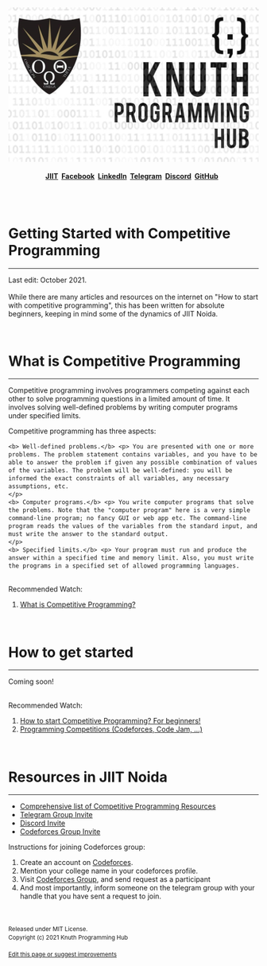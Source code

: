 <div align="center">
  <img src="assets\images\main.jpg">
</div>

<br>

<span style="display: flex; font-weight: bold; justify-content: center;">
  <a href="https://www.jiit.ac.in/knuth-programming-hub">JIIT</a> &nbsp;&nbsp;
  <a href="https://www.facebook.com/groups/jiit.knuth">Facebook</a> &nbsp;&nbsp;
  <a href="https://www.linkedin.com/company/knuthprogramminghubjiitnoida">LinkedIn</a> &nbsp;&nbsp;
  <a href="https://t.me/joinchat/LGo0IhZoPRjRjBJHJPf3OA">Telegram</a> &nbsp;&nbsp;
  <a href="https://discord.gg/jatPMerTED">Discord</a> &nbsp;&nbsp;
  <a href="https://github.com/Knuth-Programming-Hub">GitHub</a> &nbsp;&nbsp;
</span>

<br>
<br>
<br>
<div>
  <h1> Getting Started with Competitive Programming </h1>
  <hr>
  <p>
  Last edit: October 2021. 
  <br>
  <br>
  While there are many articles and resources on the internet on "How to start with competitive programming", this has been written for absolute beginners, keeping in mind some of the dynamics of JIIT Noida.
  </p>
</div>
<br>

<div>
  <h1> What is Competitive Programming </h1>
  <hr>
  <p> 
    Competitive programming involves programmers competing against each other to solve programming questions in a limited amount of time. 
    It involves solving well-defined problems by writing computer programs under specified limits.
  </p>  

  <p> Competitive programming has three aspects:</p>

    <b> Well-defined problems.</b> <p> You are presented with one or more problems. The problem statement contains variables, and you have to be able to answer the problem if given any possible combination of values of the variables. The problem will be well-defined: you will be informed the exact constraints of all variables, any necessary assumptions, etc.
    </p>
    <b> Computer programs.</b> <p> You write computer programs that solve the problems. Note that the "computer program" here is a very simple command-line program; no fancy GUI or web app etc. The command-line program reads the values of the variables from the standard input, and must write the answer to the standard output.
    </p>
    <b> Specified limits.</b> <p> Your program must run and produce the answer within a specified time and memory limit. Also, you must write the programs in a specified set of allowed programming languages.
</p>
  
  <br>
  Recommended Watch:
  <ol>
    <li> <a href="https://www.youtube.com/watch?v=ueNT-w7Oluw">What is Competitive Programming?</a> </li>
  </ol>
</div>

<br>

<div>
  <h1> How to get started </h1>
  <hr>
  <p> Coming soon! </p>
  
  <br>
  Recommended Watch:
  <ol>
    <li> <a href="https://youtube.com/watch?v=xAeiXy8-9Y8">How to start Competitive Programming? For beginners!</a> </li>
    <li> <a href="https://www.youtube.com/watch?v=cpguolx2oms">Programming Competitions (Codeforces, Code Jam, ...)</a> </li>
  </ol>
</div>
<br>
<div>
  <h1>Resources in JIIT Noida</h1>
  <hr>

  <ul>
    <li> <a href="https://knuth-programming-hub.github.io/CP-Resources/">Comprehensive list of Competitive Programming Resources</a> </li>
    <li> <a href="https://t.me/joinchat/LGo0IhZoPRjRjBJHJPf3OA">Telegram Group Invite</a> </li>
    <li> <a href="">Discord Invite</a> </li>
    <li> <a href="https://codeforces.com/group/IUJm1OmeBo/members">Codeforces Group Invite</a> </li>
  </ul>

  <p> Instructions for joining Codeforces group: </p>
  <ol>
    <li> Create an account on <a href="https://www.jiit.ac.in/knuth-programming-hub">Codeforces</a>. </li>
    <li> Mention your college name in your codeforces profile. </li>
    <li> Visit <a href="https://codeforces.com/group/IUJm1OmeBo/members">Codeforces Group</a>, and send request as a participant </li>
    <li>And most importantly, inform someone on the telegram group with your handle that you have sent a request to join. </li>
  </ol>
</div>

<br>
<br>
<div> 
  <small> 
    Released under MIT License.
    <br>
    Copyright (c) 2021 Knuth Programming Hub
    <br>
    <br>
    <a href="https://github.com/Knuth-Programming-Hub/knuth-programming-hub.github.io/issues">Edit this page or suggest improvements</a> 
  </small>
</div>
